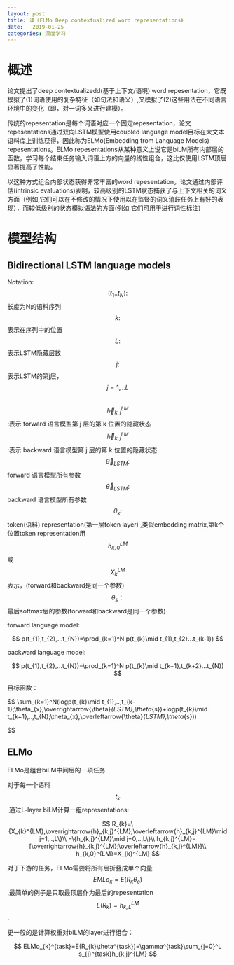 ```yaml
---
layout: post
title: 读《ELMo Deep contextualized word representations》
date:   2019-01-25
categories: 深度学习
---  
```


# 概述  

论文提出了deep contextualizedd(基于上下文/语境) word repesentation，它既模拟了(1)词语使用的复杂特征（如句法和语义）,又模拟了(2)这些用法在不同语言环境中的变化（即，对一词多义进行建模）。   

传统的repesentation是每个词语对应一个固定repesentation，论文repesentations通过双向LSTM模型使用coupled language model目标在大文本语料库上训练获得，因此称为ELMo(Embedding from Language Models) repesentations。ELMo repesentations从某种意义上说它是biLM所有内部层的函数，学习每个结束任务输入词语上方的向量的线性组合，这比仅使用LSTM顶层显著提高了性能。   

以这种方式组合内部状态获得非常丰富的word repesentation。论文通过内部评估(intrinsic evaluations)表明，较高级别的LSTM状态捕获了与上下文相关的词义方面（例如,它们可以在不修改的情况下使用以在监督的词义消歧任务上有好的表现），而较低级别的状态模拟语法的方面(例如,它们可用于进行词性标注)

# 模型结构  

## Bidirectional LSTM language models 

Notation:    
$$(t_{1}..t_{N}):$$长度为N的语料序列      
$$k:$$表示在序列中的位置    
$$L:$$表示LSTM隐藏层数    
$$j:$$表示LSTM的第j层，$$j=1,..L$$    
$$\overrightarrow{h}_{k,j}^{LM}$$:表示 forward 语言模型第 j 层的第 k 位置的隐藏状态     
$$\overleftarrow{h}_{k,j}^{LM}$$:表示 backward 语言模型第 j 层的第 k 位置的隐藏状态     
$$\overrightarrow{\theta}_{LSTM}:$$forward 语言模型所有参数    
$$\overleftarrow{\theta}_{LSTM}:$$backward 语言模型所有参数    
$$\theta_{x} :$$token(语料) representation(第一层token layer) ,类似embedding matrix,第k个位置token representation用$$h_{k,0}^{LM}$$或$$X_{k}^{LM}$$表示，(forward和backward是同一个参数)   
$$\theta_{s}：$$最后softmax层的参数(forward和backward是同一个参数)   

forward language model:   

$$
p(t_{1},t_{2},...t_{N})=\prod_{k=1}^N p(t_{k}\mid t_{1},t_{2}...t_{k-1})
$$

backward language model:   

$$
p(t_{1},t_{2},...t_{N})=\prod_{k=1}^N p(t_{k}\mid t_{k+1},t_{k+2}...t_{N})
$$  

目标函数：  

$$
\sum_{k=1}^N(logp(t_{k}\mid t_{1},..,t_{k-1};\theta_{x},\overrightarrow{\theta}_{LSTM},\theta_{s})+logp(t_{k}\mid t_{k+1},..,t_{N};\theta_{x},\overleftarrow{\theta}_{LSTM},\theta_{s}))

$$

## ELMo  

ELMo是组合biLM中间层的一项任务

对于每一个语料$$t_{k}$$,通过L-layer biLM计算一组representations:  

$$
R_{k}=\{X_{k}^{LM},\overrightarrow{h}_{k,j}^{LM},\overleftarrow{h}_{k,j}^{LM}\mid j=1,..,L\}\\
=\{h_{k,j}^{LM}\mid j=0,..,L\}\\
h_{k,j}^{LM}=[\overrightarrow{h}_{k,j}^{LM};\overleftarrow{h}_{k,j}^{LM}]\\
h_{k,0}^{LM}=X_{k}^{LM}
$$

对于下游的任务，ELMo需要将所有层折叠成单个向量$$EMLo_{k}=E(R_{k}\theta_{e})$$,最简单的例子是只取最顶层作为最后的repesentation$$E(R_{k})=h_{k,L}^{LM}$$.

更一般的是计算权重对biLM的layer进行组合：   

$$
ELMo_{k}^{task}=E(R_{k}\theta^{task})=\gamma^{task}\sum_{j=0}^L s_{j}^{task}h_{k,j}^{LM}
$$



